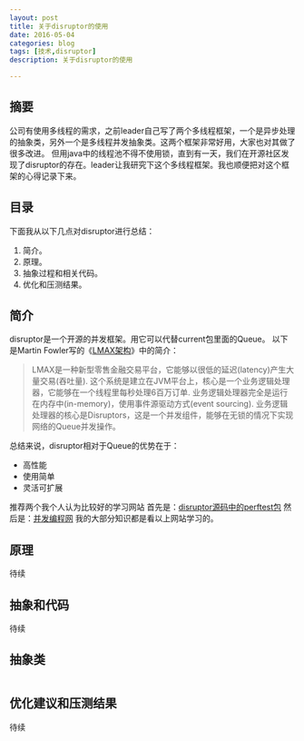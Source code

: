 ```yaml
---
layout: post
title: 关于disruptor的使用
date: 2016-05-04
categories: blog
tags: [技术,disruptor]
description: 关于disruptor的使用

---
```


## 摘要
公司有使用多线程的需求，之前leader自己写了两个多线程框架，一个是异步处理的抽象类，另外一个是多线程并发抽象类。这两个框架非常好用，大家也对其做了很多改进。
但用java中的线程池不得不使用锁，直到有一天，我们在开源社区发现了disruptor的存在。leader让我研究下这个多线程框架。我也顺便把对这个框架的心得记录下来。

## 目录
下面我从以下几点对disruptor进行总结：
 1. 简介。
 2. 原理。
 3. 抽象过程和相关代码。
 4. 优化和压测结果。
 
## 简介
disruptor是一个开源的并发框架。用它可以代替current包里面的Queue。
以下是Martin Fowler写的《[LMAX架构](http://ifeve.com/lmax/)》中的简介：
>LMAX是一种新型零售金融交易平台，它能够以很低的延迟(latency)产生大量交易(吞吐量). 这个系统是建立在JVM平台上，核心是一个业务逻辑处理器，它能够在一个线程里每秒处理6百万订单. 业务逻辑处理器完全是运行在内存中(in-memory)，使用事件源驱动方式(event sourcing). 业务逻辑处理器的核心是Disruptors，这是一个并发组件，能够在无锁的情况下实现网络的Queue并发操作。

总结来说，disruptor相对于Queue的优势在于：
- 高性能
- 使用简单
- 灵活可扩展

推荐两个我个人认为比较好的学习网站
首先是：[disruptor源码中的perftest包](https://github.com/LMAX-Exchange/disruptor/tree/master/src/perftest/java/com/lmax/disruptor)
然后是：[并发编程网](http://ifeve.com/disruptor/)
我的大部分知识都是看以上网站学习的。

## 原理
待续
## 抽象和代码
待续
## 抽象类
```java


```

## 优化建议和压测结果
待续





